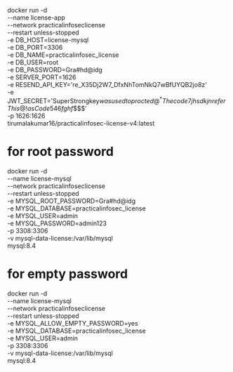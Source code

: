 docker run -d \
  --name license-app \
  --network practicalinfoseclicense \
  --restart unless-stopped \
  -e DB_HOST=license-mysql \
  -e DB_PORT=3306 \
  -e DB_NAME=practicalinfosec_license \
  -e DB_USER=root \
  -e DB_PASSWORD=Gra#hd@idg \
  -e SERVER_PORT=1626 \
  -e RESEND_API_KEY='re_X35Dj2W7_DfxNhTomNkQ7wBfUYQB2jo8z' \
  -e JWT_SECRET='SuperStrongkey$wasusedtoprocted@^*Thecode7jhsdkjnreferThis@!asCode546fghf%^$$$$' \
  -p 1626:1626 \
  tirumalakumar16/practicalinfosec-license-v4:latest


# for root password
  docker run -d \
  --name license-mysql \
  --network practicalinfoseclicense \
  --restart unless-stopped \
  -e MYSQL_ROOT_PASSWORD=Gra#hd@idg \
  -e MYSQL_DATABASE=practicalinfosec_license \
  -e MYSQL_USER=admin \
  -e MYSQL_PASSWORD=admin123 \
  -p 3308:3306 \
  -v mysql-data-license:/var/lib/mysql \
  mysql:8.4


# for empty password
   docker run -d \
  --name license-mysql \
  --network practicalinfoseclicense \
  --restart unless-stopped \
  -e MYSQL_ALLOW_EMPTY_PASSWORD=yes \
  -e MYSQL_DATABASE=practicalinfosec_license \
  -e MYSQL_USER=admin \
  -p 3308:3306 \
  -v mysql-data-license:/var/lib/mysql \
  mysql:8.4